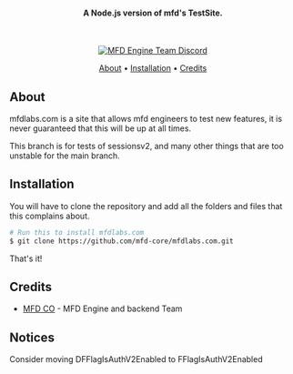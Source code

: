 <h4 align="center">A Node.js version of mfd's TestSite.</h4>
<br>
<p align="center">
    <a href="https://discord.gg/afahYa5VvX"><img src="https://img.shields.io/badge/Discord-MFD%20Engine%20Team%20Chat-blue.svg?style=flat-square" alt="MFD Engine Team Discord"/></a>
</p>
<p align="center">
  <a href="#about">About</a> •
  <a href="#installation">Installation</a> •
  <a href="#credits">Credits</a>
</p>

## About

mfdlabs.com is a site that allows mfd engineers to test new features, it is never guaranteed that this will be up at all times.

This branch is for tests of sessionsv2, and many other things that are too unstable for the main branch.

## Installation

You will have to clone the repository and add all the folders and files that this complains about.

```bash
# Run this to install mfdlabs.com 
$ git clone https://github.com/mfd-core/mfdlabs.com.git
```

That's it!

## Credits

-   [MFD CO](https://github.com/mfd-core) - MFD Engine and backend Team

## Notices
Consider moving DFFlagIsAuthV2Enabled to FFlagIsAuthV2Enabled